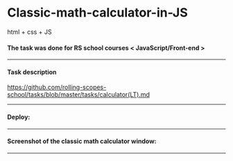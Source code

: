 # Classic-math-calculator-in-JS
html + css + JS

#### The task was done for RS school courses < JavaScript/Front-end >
_______________________________________________________________________________________

#### Task description
https://github.com/rolling-scopes-school/tasks/blob/master/tasks/calculator(LT).md
_______________________________________________________________________________________

#### Deploy:

_______________________________________________________________________________________

#### Screenshot of the classic math calculator window:



_______________________________________________________________________________________
